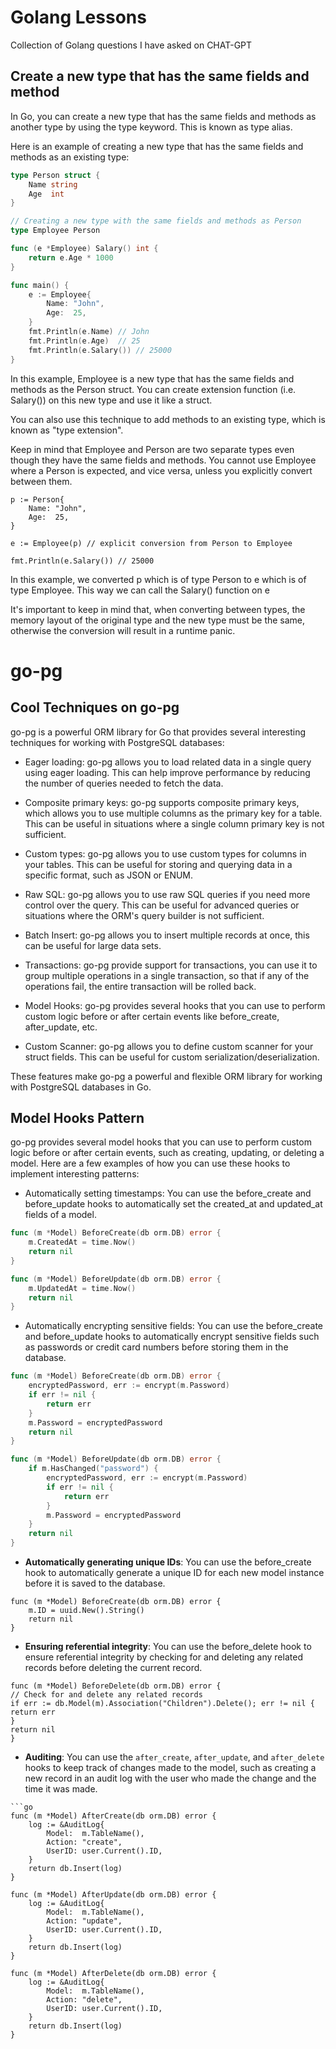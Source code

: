 # Golang Lessons

Collection of Golang questions I have asked on CHAT-GPT

## Create a new type that has the same fields and method

In Go, you can create a new type that has the same fields and methods as another type by using the type keyword. This is known as type alias.

Here is an example of creating a new type that has the same fields and methods as an existing type:

```go
type Person struct {
    Name string
    Age  int
}

// Creating a new type with the same fields and methods as Person
type Employee Person

func (e *Employee) Salary() int {
    return e.Age * 1000
}

func main() {
    e := Employee{
        Name: "John",
        Age:  25,
    }
    fmt.Println(e.Name) // John
    fmt.Println(e.Age)  // 25
    fmt.Println(e.Salary()) // 25000
}
```

In this example, Employee is a new type that has the same fields and methods as the Person struct. You can create extension function (i.e. Salary()) on this new type and use it like a struct.

You can also use this technique to add methods to an existing type, which is known as "type extension".

Keep in mind that Employee and Person are two separate types even though they have the same fields and methods. You cannot use Employee where a Person is expected, and vice versa, unless you explicitly convert between them.

```
p := Person{
    Name: "John",
    Age:  25,
}

e := Employee(p) // explicit conversion from Person to Employee

fmt.Println(e.Salary()) // 25000

```

In this example, we converted p which is of type Person to e which is of type Employee. This way we can call the Salary() function on e

It's important to keep in mind that, when converting between types, the memory layout of the original type and the new type must be the same, otherwise the conversion will result in a runtime panic.

# go-pg

## Cool Techniques on go-pg

go-pg is a powerful ORM library for Go that provides several interesting techniques for working with PostgreSQL databases:

- Eager loading: go-pg allows you to load related data in a single query using eager loading. This can help improve performance by reducing the number of queries needed to fetch the data.

- Composite primary keys: go-pg supports composite primary keys, which allows you to use multiple columns as the primary key for a table. This can be useful in situations where a single column primary key is not sufficient.

- Custom types: go-pg allows you to use custom types for columns in your tables. This can be useful for storing and querying data in a specific format, such as JSON or ENUM.

- Raw SQL: go-pg allows you to use raw SQL queries if you need more control over the query. This can be useful for advanced queries or situations where the ORM's query builder is not sufficient.

- Batch Insert: go-pg allows you to insert multiple records at once, this can be useful for large data sets.

- Transactions: go-pg provide support for transactions, you can use it to group multiple operations in a single transaction, so that if any of the operations fail, the entire transaction will be rolled back.

- Model Hooks: go-pg provides several hooks that you can use to perform custom logic before or after certain events like before_create, after_update, etc.

- Custom Scanner: go-pg allows you to define custom scanner for your struct fields. This can be useful for custom serialization/deserialization.

These features make go-pg a powerful and flexible ORM library for working with PostgreSQL databases in Go.

## Model Hooks Pattern

go-pg provides several model hooks that you can use to perform custom logic before or after certain events, such as creating, updating, or deleting a model. Here are a few examples of how you can use these hooks to implement interesting patterns:

- Automatically setting timestamps: You can use the before_create and before_update hooks to automatically set the created_at and updated_at fields of a model.

```go
func (m *Model) BeforeCreate(db orm.DB) error {
    m.CreatedAt = time.Now()
    return nil
}

func (m *Model) BeforeUpdate(db orm.DB) error {
    m.UpdatedAt = time.Now()
    return nil
}

```

- Automatically encrypting sensitive fields: You can use the before_create and before_update hooks to automatically encrypt sensitive fields such as passwords or credit card numbers before storing them in the database.

```go
func (m *Model) BeforeCreate(db orm.DB) error {
    encryptedPassword, err := encrypt(m.Password)
    if err != nil {
        return err
    }
    m.Password = encryptedPassword
    return nil
}

func (m *Model) BeforeUpdate(db orm.DB) error {
    if m.HasChanged("password") {
        encryptedPassword, err := encrypt(m.Password)
        if err != nil {
            return err
        }
        m.Password = encryptedPassword
    }
    return nil
}
```

- **Automatically generating unique IDs**: You can use the before_create hook to automatically generate a unique ID for each new model instance before it is saved to the database.

```
func (m *Model) BeforeCreate(db orm.DB) error {
    m.ID = uuid.New().String()
    return nil
}
```

- **Ensuring referential integrity**: You can use the before_delete hook to ensure referential integrity by checking for and deleting any related records before deleting the current record.

```
func (m *Model) BeforeDelete(db orm.DB) error {
// Check for and delete any related records
if err := db.Model(m).Association("Children").Delete(); err != nil {
return err
}
return nil
}
```

- **Auditing**: You can use the `after_create`, `after_update`, and `after_delete` hooks to keep track of changes made to the model, such as creating a new record in an audit log with the user who made the change and the time it was made.

```
```go
func (m *Model) AfterCreate(db orm.DB) error {
    log := &AuditLog{
        Model:  m.TableName(),
        Action: "create",
        UserID: user.Current().ID,
    }
    return db.Insert(log)
}

func (m *Model) AfterUpdate(db orm.DB) error {
    log := &AuditLog{
        Model:  m.TableName(),
        Action: "update",
        UserID: user.Current().ID,
    }
    return db.Insert(log)
}

func (m *Model) AfterDelete(db orm.DB) error {
    log := &AuditLog{
        Model:  m.TableName(),
        Action: "delete",
        UserID: user.Current().ID,
    }
    return db.Insert(log)
}
```
